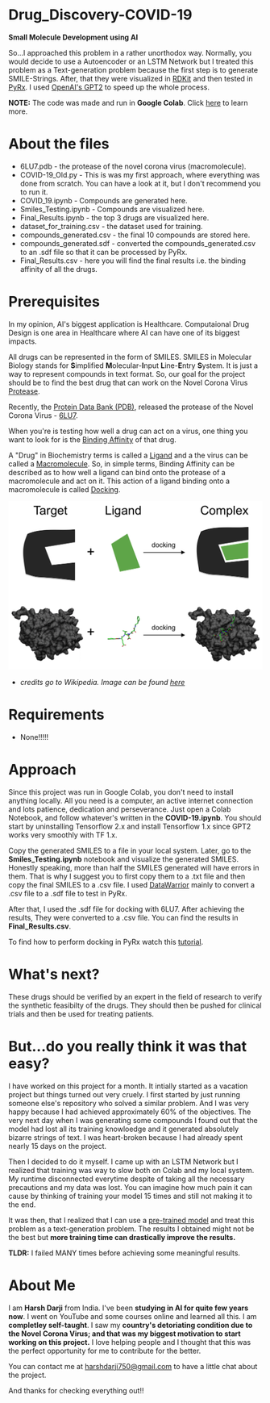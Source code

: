 # Drug_Discovery-COVID-19
**Small Molecule Development using AI**

So...I approached this problem in a rather unorthodox way. Normally, you would decide to use a Autoencoder or an LSTM Network but I treated this problem as a Text-generation problem because the first step is to generate SMILE-Strings. After, that they were visualized in [RDKit](https://www.rdkit.org/docs/) and then tested in [PyRx](https://pyrx.sourceforge.io/). I used [OpenAI's GPT2](https://openai.com/blog/better-language-models/) to speed up the whole process. 

**NOTE:** The code was made and run in **Google Colab**. Click [here](https://www.youtube.com/watch?v=inN8seMm7UI) to learn more.

# About the files
* 6LU7.pdb - the protease of the novel corona virus (macromolecule).
* COVID-19_Old.py - This is was my first approach, where everything was done from scratch. You can have a look at it, but I     don't recommend you to run it. 
* COVID_19.ipynb - Compounds are generated here.
* Smiles_Testing.ipynb - Compounds are visualized here.
* Final_Results.ipynb - the top 3 drugs are visualized here. 
* dataset_for_training.csv - the dataset used for training.
* compounds_generated.csv - the final 10 compounds are stored here.
* compounds_generated.sdf - converted the compounds_generated.csv to an .sdf file so that it can be processed by PyRx.
* Final_Results.csv - here you will find the final results i.e. the binding affinity of all the drugs. 

# Prerequisites
In my opinion, AI's biggest application is Healthcare. Computaional Drug Design is one area in Healthcare where AI can have one of its biggest impacts. 

All drugs can be represented in the form of SMILES. SMILES in Molecular Biology stands for **S**implified **M**olecular-**I**nput **L**ine-**E**ntry **S**ystem. It is just a way to represent compounds in text format. So, our goal for the project should be to find the best drug that can work on the Novel Corona Virus [Protease](https://en.wikipedia.org/wiki/Protease). 

Recently, the [Protein Data Bank (PDB)](https://www.rcsb.org/), released the protease of the Novel Corona Virus - [6LU7](https://www.rcsb.org/structure/6LU7). 

When you're is testing how well a drug can act on a virus, one thing you want to look for is the [Binding Affinity](https://www.google.com/search?rlz=1C5CHFA_enIN848IN849&sxsrf=ALeKk01_96Hq1mXH46Ub6pV8xCBx7V0O5Q%3A1587805320880&ei=iPyjXsKoNaTDpgeM9YqICg&q=binding+affinity+meaning&oq=binding+affinity+meaning&gs_lcp=CgZwc3ktYWIQAzICCAAyBggAEBYQHjoECAAQRzoECAAQQzoFCCEQoAFQvBFY5Dlg2jtoB3ACeACAAbQBiAGZC5IBAzAuOZgBAKABAaoBB2d3cy13aXo&sclient=psy-ab&ved=0ahUKEwjCjP7gm4PpAhWkoekKHYy6AqEQ4dUDCAw&uact=5) of that drug.

A "Drug" in Biochemistry terms is called a [Ligand](https://en.wikipedia.org/wiki/Ligand_(biochemistry)) and a the virus can be called a [Macromolecule](https://en.wikipedia.org/wiki/Macromolecule). So, in simple terms, Binding Affinity can be described as to how well a ligand can bind onto the protease of a macromolecule and act on it. This action of a ligand binding onto a macromolecule is called [Docking](https://en.wikipedia.org/wiki/Docking_(molecular)). 

![](https://github.com/JustHarsh/Drug_Discovery-COVID-19/blob/master/Docking_representation_2.png)
- *credits go to Wikipedia. Image can be found [here](https://en.wikipedia.org/wiki/Docking_(molecular))*

# Requirements 
* None!!!!!

# Approach 
Since this project was run in Google Colab, you don't need to install anything locally. All you need is a computer, an active internet connection and lots patience, dedication and perseverance. Just open a Colab Notebook, and follow whatever's written in the **COVID-19.ipynb**. You should start by uninstalling Tensorflow 2.x and install Tensorflow 1.x since GPT2 works very smoothly with TF 1.x. 

Copy the generated SMILES to a file in your local system. Later, go to the **Smiles_Testing.ipynb** notebook and visualize the generated SMILES. Honestly speaking, more than half the SMILES generated will have errors in them. That is why I suggest you to first copy them to a .txt file and then copy the final SMILES to a .csv file. I used [DataWarrior](http://www.openmolecules.org/datawarrior/download.html) mainly to convert a .csv file to a .sdf file to test in PyRx. 

After that, I used the .sdf file for docking with 6LU7. After achieving the results, They were converted to a .csv file. You can find the results in **Final_Results.csv**. 

To find how to perform docking in PyRx watch this [tutorial](https://www.youtube.com/watch?v=2t12UlI6vuw). 

# What's next?
These drugs should be verified by an expert in the field of research to verify the synthetic feasibilty of the drugs. They should then be pushed for clinical trials and then be used for treating patients. 

# But...do you really think it was that easy? 
I have worked on this project for a month. It intially started as a vacation project but things turned out very cruely. I first started by just running someone else's repository who solved a similar problem. And I was very happy because I had achieved approximately 60% of the objectives. The very next day when I was generating some compounds I found out that the model had lost all its training knowloedge and it generated absolutely bizarre strings of text. I was heart-broken because I had already spent nearly 15 days on the project. 

Then I decided to do it myself. I came up with an LSTM Network but I realized that training was way to slow both on Colab and my local system. My runtime disconnected everytime despite of taking all the necessary precautions and my data was lost. You can imagine how much pain it can cause by thinking of training your model 15 times and still not making it to the end. 

It was then, that I realized that I can use a [pre-trained model](https://www.youtube.com/watch?v=Ui1KbmutX0k&t) and treat this problem as a text-generation problem. The results I obtained might not be the best but **more training time can drastically improve the results.**

**TLDR:** I failed MANY times before achieving some meaningful results. 

# About Me
I am **Harsh Darji** from India. I've been **studying in AI for quite few years now**. I went on YouTube and some courses online and learned all this. I am **completley self-taught**. I saw my **country's detoriating condition due to the Novel Corona Virus; and that was my biggest motivation to start working on this project.** I love helping people and I thought that this was the perfect opportunity for me to contribute for the better. 

You can contact me at harshdarji750@gmail.com to have a little chat about the project. 

And thanks for checking everything out!! 
